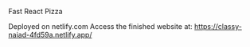 Fast React Pizza

Deployed on netlify.com
Access the finished website at: https://classy-naiad-4fd59a.netlify.app/
